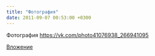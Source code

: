 ```yaml
---
title: "Фотография"
date: 2011-09-07 00:53:00 +0300
---
```


Фотография
https://vk.com/photo41076938_266941095

[Вложение](https://vk.com/photo41076938_266941095)
